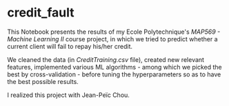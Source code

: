 # credit_fault

This Notebook presents the results of my Ecole Polytechnique's *MAP569 - Machine Learning II* course project, in which we tried to predict whether a current client will fail to repay his/her credit.

We cleaned the data (in *CreditTraining.csv* file), created new relevant features, implemented various ML algorithms - among which we picked the best by cross-validation - before tuning the hyperparameters so as to have the best possible results.

I realized this project with Jean-Peïc Chou.
